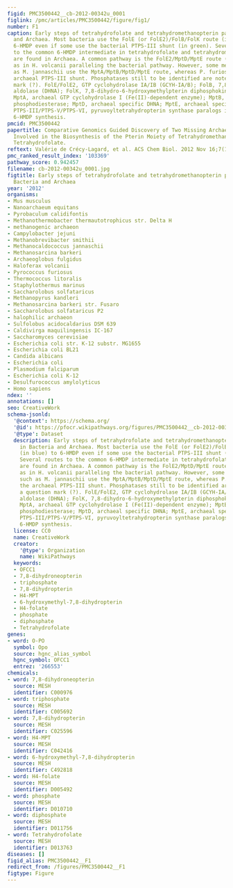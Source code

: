 ```yaml
---
figid: PMC3500442__cb-2012-00342u_0001
figlink: /pmc/articles/PMC3500442/figure/fig1/
number: F1
caption: Early steps of tetrahydrofolate and tetrahydromethanopterin pathways in Bacteria
  and Archaea. Most bacteria use the FolE (or FolE2)/FolB/FolK route (in blue) to
  6-HMDP even if some use the bacterial PTPS-III shunt (in green). Several routes
  to the common 6-HMDP intermediate in tetrahydrofolate and tetrahydromethanopterin
  are found in Archaea. A common pathway is the FolE2/MptD/MptE route (in red) such
  as in H. volcanii paralleling the bacterial pathway. However, some methanogens such
  as M. jannaschii use the MptA/MptB/MptD/MptE route, whereas P. furiosus uses the
  archaeal PTPS-III shunt. Phosphatases still to be identified are noted by a question
  mark (?). FolE/FolE2, GTP cyclohydrolase IA/IB (GCYH-IA/B); FolB, 7,8-dihydroneopterin
  aldolase (DHNA); FolK, 7,8-dihydro-6-hydroxymethylpterin diphosphokinase (6-HMDPK);
  MptA, archaeal GTP cyclohydrolase I (Fe(II)-dependent enzyme); MptB, Fe(II) dependent-cyclic
  phosphodiesterase; MptD, archaeal specific DHNA; MptE, archaeal specific 6-HMDPK;
  PTPS-III/PTPS-V/PTPS-VI, pyruvoyltetrahydropterin synthase paralogs involved in
  6-HMDP synthesis.
pmcid: PMC3500442
papertitle: Comparative Genomics Guided Discovery of Two Missing Archaeal Enzyme Families
  Involved in the Biosynthesis of the Pterin Moiety of Tetrahydromethanopterin and
  Tetrahydrofolate.
reftext: Valérie de Crécy-Lagard, et al. ACS Chem Biol. 2012 Nov 16;7(11):1807-1816.
pmc_ranked_result_index: '103369'
pathway_score: 0.942457
filename: cb-2012-00342u_0001.jpg
figtitle: Early steps of tetrahydrofolate and tetrahydromethanopterin pathways in
  Bacteria and Archaea
year: '2012'
organisms:
- Mus musculus
- Nanoarchaeum equitans
- Pyrobaculum calidifontis
- Methanothermobacter thermautotrophicus str. Delta H
- methanogenic archaeon
- Campylobacter jejuni
- Methanobrevibacter smithii
- Methanocaldococcus jannaschii
- Methanosarcina barkeri
- Archaeoglobus fulgidus
- Haloferax volcanii
- Pyrococcus furiosus
- Thermococcus litoralis
- Staphylothermus marinus
- Saccharolobus solfataricus
- Methanopyrus kandleri
- Methanosarcina barkeri str. Fusaro
- Saccharolobus solfataricus P2
- halophilic archaeon
- Sulfolobus acidocaldarius DSM 639
- Caldivirga maquilingensis IC-167
- Saccharomyces cerevisiae
- Escherichia coli str. K-12 substr. MG1655
- Escherichia coli BL21
- Candida albicans
- Escherichia coli
- Plasmodium falciparum
- Escherichia coli K-12
- Desulfurococcus amylolyticus
- Homo sapiens
ndex: ''
annotations: []
seo: CreativeWork
schema-jsonld:
  '@context': https://schema.org/
  '@id': https://pfocr.wikipathways.org/figures/PMC3500442__cb-2012-00342u_0001.html
  '@type': Dataset
  description: Early steps of tetrahydrofolate and tetrahydromethanopterin pathways
    in Bacteria and Archaea. Most bacteria use the FolE (or FolE2)/FolB/FolK route
    (in blue) to 6-HMDP even if some use the bacterial PTPS-III shunt (in green).
    Several routes to the common 6-HMDP intermediate in tetrahydrofolate and tetrahydromethanopterin
    are found in Archaea. A common pathway is the FolE2/MptD/MptE route (in red) such
    as in H. volcanii paralleling the bacterial pathway. However, some methanogens
    such as M. jannaschii use the MptA/MptB/MptD/MptE route, whereas P. furiosus uses
    the archaeal PTPS-III shunt. Phosphatases still to be identified are noted by
    a question mark (?). FolE/FolE2, GTP cyclohydrolase IA/IB (GCYH-IA/B); FolB, 7,8-dihydroneopterin
    aldolase (DHNA); FolK, 7,8-dihydro-6-hydroxymethylpterin diphosphokinase (6-HMDPK);
    MptA, archaeal GTP cyclohydrolase I (Fe(II)-dependent enzyme); MptB, Fe(II) dependent-cyclic
    phosphodiesterase; MptD, archaeal specific DHNA; MptE, archaeal specific 6-HMDPK;
    PTPS-III/PTPS-V/PTPS-VI, pyruvoyltetrahydropterin synthase paralogs involved in
    6-HMDP synthesis.
  license: CC0
  name: CreativeWork
  creator:
    '@type': Organization
    name: WikiPathways
  keywords:
  - OFCC1
  - 7,8-dihydroneopterin
  - triphosphate
  - 7,8-dihydropterin
  - H4-MPT
  - 6-hydroxymethyl-7,8-dihydropterin
  - H4-folate
  - phosphate
  - diphosphate
  - Tetrahydrofolate
genes:
- word: O-PO
  symbol: Opo
  source: hgnc_alias_symbol
  hgnc_symbol: OFCC1
  entrez: '266553'
chemicals:
- word: 7,8-dihydroneopterin
  source: MESH
  identifier: C000976
- word: triphosphate
  source: MESH
  identifier: C005692
- word: 7,8-dihydropterin
  source: MESH
  identifier: C025596
- word: H4-MPT
  source: MESH
  identifier: C042416
- word: 6-hydroxymethyl-7,8-dihydropterin
  source: MESH
  identifier: C492818
- word: H4-folate
  source: MESH
  identifier: D005492
- word: phosphate
  source: MESH
  identifier: D010710
- word: diphosphate
  source: MESH
  identifier: D011756
- word: Tetrahydrofolate
  source: MESH
  identifier: D013763
diseases: []
figid_alias: PMC3500442__F1
redirect_from: /figures/PMC3500442__F1
figtype: Figure
---
```

